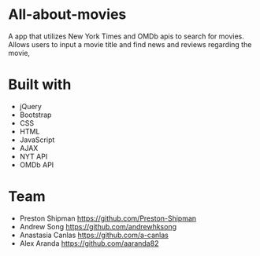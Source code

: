 # All-about-movies

A app that utilizes New York Times and OMDb apis to search for movies.
Allows users to input a movie title and find news and reviews regarding the movie,

# Built with
- jQuery
- Bootstrap
- CSS
- HTML
- JavaScript
- AJAX
- NYT API
- OMDb API

# Team
- Preston Shipman https://github.com/Preston-Shipman
- Andrew Song https://github.com/andrewhksong
- Anastasia Canlas https://github.com/a-canlas
- Alex Aranda https://github.com/aaranda82
